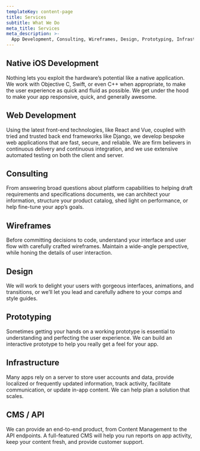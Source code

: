```yaml
---
templateKey: content-page
title: Services
subtitle: What We Do
meta_title: Services
meta_description: >-
  App Development, Consulting, Wireframes, Design, Prototyping, Infrastructure, Dev Ops, CMS, API
---
```


## Native iOS Development

Nothing lets you exploit the hardware’s potential like a native application. We work with Objective C, Swift, or even C++ when appropriate, to make the user experience as quick and fluid as possible. We get under the hood to make your app responsive, quick, and generally awesome.

## Web Development

Using the latest front-end technologies, like React and Vue, coupled with tried and trusted back end frameworks like Django, we develop bespoke web applications that are fast, secure, and reliable. We are firm believers in continuous delivery and continuous integration, and we use extensive automated testing on both the client and server.

## Consulting

From answering broad questions about platform capabilities to helping draft requirements and specifications documents, we can architect your information, structure your product catalog, shed light on performance, or help fine-tune your app’s goals.

## Wireframes

Before committing decisions to code, understand your interface and user flow with carefully crafted wireframes. Maintain a wide-angle perspective, while honing the details of user interaction.

## Design

We will work to delight your users with gorgeous interfaces, animations, and transitions, or we’ll let you lead and carefully adhere to your comps and style guides.

## Prototyping

Sometimes getting your hands on a working prototype is essential to understanding and perfecting the user experience. We can build an interactive prototype to help you really get a feel for your app.

## Infrastructure

Many apps rely on a server to store user accounts and data, provide localized or frequently updated information, track activity, facilitate communication, or update in-app content. We can help plan a solution that scales.

## CMS / API

We can provide an end-to-end product, from Content Management to the API endpoints. A full-featured CMS will help you run reports on app activity, keep your content fresh, and provide customer support.
